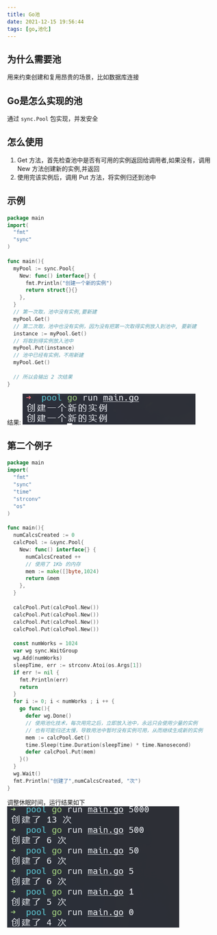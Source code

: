 ```yaml
---
title: Go池
date: 2021-12-15 19:56:44
tags: [go,池化]
---
```


## 为什么需要池
用来约束创建和复用昂贵的场景，比如数据库连接
## Go是怎么实现的池
通过 `sync.Pool` 包实现，并发安全
## 怎么使用
1. Get 方法，首先检查池中是否有可用的实例返回给调用者,如果没有，调用New 方法创建新的实例,并返回
2. 使用完该实例后，调用 Put 方法，将实例归还到池中

## 示例
```go
package main
import(
  "fmt"
  "sync"
)

func main(){
  myPool := sync.Pool{
    New: func() interface{} {
      fmt.Println("创建一个新的实例")
      return struct{}{}
    },
  }
  // 第一次取，池中没有实例,要新建
  myPool.Get()
  // 第二次取，池中也没有实例，因为没有把第一次取得实例放入到池中, 要新建
  instance := myPool.Get()
  // 将取到得实例放入池中
  myPool.Put(instance)
  // 池中已经有实例，不用新建
  myPool.Get()

  // 所以会输出 2 次结果
}
```
结果:
![](../images/20211215201734572_12064.png)

## 第二个例子

```go
package main
import(
  "fmt"
  "sync"
  "time"
  "strconv"
  "os"
)

func main(){
  numCalcsCreated := 0
  calcPool := &sync.Pool{
    New: func() interface{} {
      numCalcsCreated ++
      // 使用了 1Kb 的内存
      mem := make([]byte,1024)
      return &mem
    },
  }

  calcPool.Put(calcPool.New())
  calcPool.Put(calcPool.New())
  calcPool.Put(calcPool.New())
  calcPool.Put(calcPool.New())

  const numWorks = 1024
  var wg sync.WaitGroup
  wg.Add(numWorks)
  sleepTime, err := strconv.Atoi(os.Args[1])
  if err != nil {
    fmt.Println(err)
    return
  }
  for i := 0; i < numWorks ; i ++ {
    go func(){
      defer wg.Done()
      // 使用池化技术，每次用完之后，立即放入池中，永远只会使用少量的实例
      // 也有可能归还太慢，导致用池中暂时没有实例可用，从而继续生成新的实例
      mem := calcPool.Get()
      time.Sleep(time.Duration(sleepTime) * time.Nanosecond)
      defer calcPool.Put(mem)
    }()
  }
  wg.Wait()
  fmt.Println("创建了",numCalcsCreated, "次")
}
```
调整休眠时间，运行结果如下
![](../images/20211215205058726_201.png)